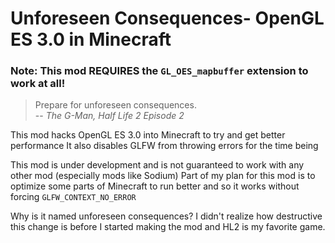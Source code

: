 # Unforeseen Consequences- OpenGL ES 3.0 in Minecraft
### Note: This mod REQUIRES the `GL_OES_mapbuffer` extension to work at all!

> Prepare for unforeseen consequences.  
> -- <cite>The G-Man, Half Life 2 Episode 2</cite>

This mod hacks OpenGL ES 3.0 into Minecraft to try and get better performance
It also disables GLFW from throwing errors for the time being

This mod is under development and is not guaranteed to work with any other mod (especially mods like Sodium)
Part of my plan for this mod is to optimize some parts of Minecraft to run better and so it works without forcing `GLFW_CONTEXT_NO_ERROR`

Why is it named unforeseen consequences? I didn't realize how destructive this change is before I started making the mod and HL2 is my favorite game. 

